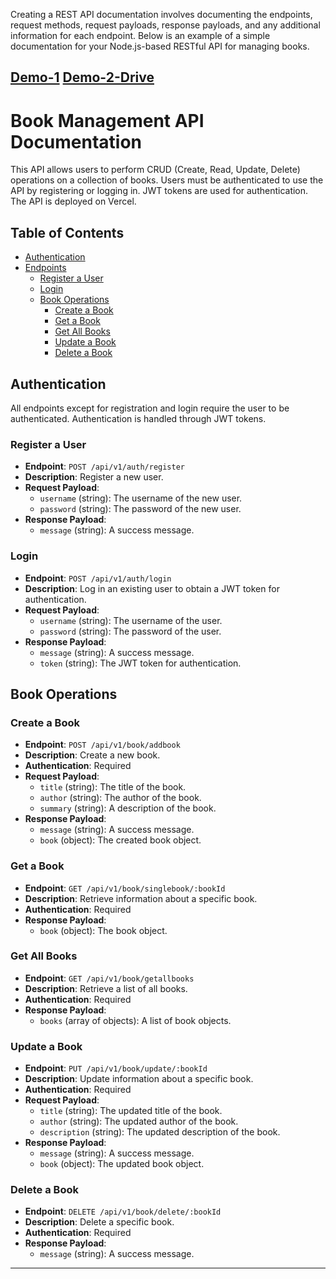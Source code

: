 Creating a REST API documentation involves documenting the endpoints, request methods, request payloads, response payloads, and any additional information for each endpoint. Below is an example of a simple documentation for your Node.js-based RESTful API for managing books. 

[Demo-1](https://www.awesomescreenshot.com/video/22135984?key=47c1f34f494b87a8bcd89765f18241db)
[Demo-2-Drive](https://drive.google.com/file/d/1cMWvwi0wUMUvXuD9PabYBNXZxuT7vgVh/view?usp=sharing)
---

# Book Management API Documentation

This API allows users to perform CRUD (Create, Read, Update, Delete) operations on a collection of books. Users must be authenticated to use the API by registering or logging in. JWT tokens are used for authentication. The API is deployed on Vercel.

## Table of Contents
- [Authentication](#authentication)
- [Endpoints](#endpoints)
  - [Register a User](#register-a-user)
  - [Login](#login)
  - [Book Operations](#book-operations)
    - [Create a Book](#create-a-book)
    - [Get a Book](#get-a-book)
    - [Get All Books](#get-all-books)
    - [Update a Book](#update-a-book)
    - [Delete a Book](#delete-a-book)

## Authentication

All endpoints except for registration and login require the user to be authenticated. Authentication is handled through JWT tokens.

### Register a User

- **Endpoint**: `POST /api/v1/auth/register`
- **Description**: Register a new user.
- **Request Payload**:
  - `username` (string): The username of the new user.
  - `password` (string): The password of the new user.
- **Response Payload**:
  - `message` (string): A success message.

### Login

- **Endpoint**: `POST /api/v1/auth/login`
- **Description**: Log in an existing user to obtain a JWT token for authentication.
- **Request Payload**:
  - `username` (string): The username of the user.
  - `password` (string): The password of the user.
- **Response Payload**:
  - `message` (string): A success message.
  - `token` (string): The JWT token for authentication.

## Book Operations

### Create a Book

- **Endpoint**: `POST /api/v1/book/addbook`
- **Description**: Create a new book.
- **Authentication**: Required
- **Request Payload**:
  - `title` (string): The title of the book.
  - `author` (string): The author of the book.
  - `summary` (string): A description of the book.
- **Response Payload**:
  - `message` (string): A success message.
  - `book` (object): The created book object.

### Get a Book

- **Endpoint**: `GET /api/v1/book/singlebook/:bookId`
- **Description**: Retrieve information about a specific book.
- **Authentication**: Required
- **Response Payload**:
  - `book` (object): The book object.

### Get All Books

- **Endpoint**: `GET /api/v1/book/getallbooks`
- **Description**: Retrieve a list of all books.
- **Authentication**: Required
- **Response Payload**:
  - `books` (array of objects): A list of book objects.

### Update a Book

- **Endpoint**: `PUT /api/v1/book/update/:bookId`
- **Description**: Update information about a specific book.
- **Authentication**: Required
- **Request Payload**:
  - `title` (string): The updated title of the book.
  - `author` (string): The updated author of the book.
  - `description` (string): The updated description of the book.
- **Response Payload**:
  - `message` (string): A success message.
  - `book` (object): The updated book object.

### Delete a Book

- **Endpoint**: `DELETE /api/v1/book/delete/:bookId`
- **Description**: Delete a specific book.
- **Authentication**: Required
- **Response Payload**:
  - `message` (string): A success message.

---

